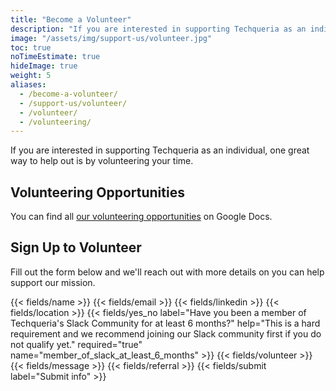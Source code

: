 ```yaml
---
title: "Become a Volunteer"
description: "If you are interested in supporting Techqueria as an individual, one great way to help out is by volunteering your time."
image: "/assets/img/support-us/volunteer.jpg"
toc: true
noTimeEstimate: true
hideImage: true
weight: 5
aliases:
  - /become-a-volunteer/
  - /support-us/volunteer/
  - /volunteer/
  - /volunteering/
---
```


If you are interested in supporting Techqueria as an individual, one great way to help out is by volunteering your time.

## Volunteering Opportunities

You can find all <a href="https://docs.google.com/document/d/1ryugVO5ecNZgf83HPULTT3Q7HUSEAWUP4BRYfORksdY/edit?usp=sharing" rel="noopener">our volunteering opportunities</a> on Google Docs.

## Sign Up to Volunteer

Fill out the form below and we'll reach out with more details on you can help support our mission.

<form name="Volunteer" method="POST" data-netlify-recaptcha="true" data-netlify="true" action="/success/" class="form--centered no-ids">
  <input type="hidden" aria-label="Subject" name="_subject" value="Techqueria - Become a Volunteer">
  {{< fields/name >}}
  {{< fields/email >}}
  {{< fields/linkedin >}}
  {{< fields/location >}}
  {{< fields/yes_no label="Have you been a member of Techqueria's Slack Community for at least 6 months?" help="This is a hard requirement and we recommend joining our Slack community first if you do not qualify yet." required="true" name="member_of_slack_at_least_6_months" >}}
  {{< fields/volunteer >}}
  {{< fields/message >}}
  {{< fields/referral >}}
  {{< fields/submit label="Submit info" >}}
</form>
